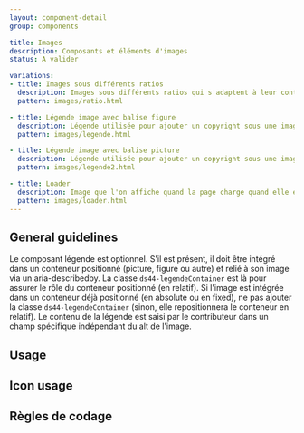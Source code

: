 ```yaml
---
layout: component-detail
group: components

title: Images
description: Composants et éléments d'images
status: A valider

variations:
- title: Images sous différents ratios
  description: Images sous différents ratios qui s'adaptent à leur conteneur peu importe le format d'upload.
  pattern: images/ratio.html

- title: Légende image avec balise figure
  description: Légende utilisée pour ajouter un copyright sous une image.
  pattern: images/legende.html

- title: Légende image avec balise picture
  description: Légende utilisée pour ajouter un copyright sous une image.
  pattern: images/legende2.html

- title: Loader
  description: Image que l'on affiche quand la page charge quand elle est en attente de contenu
  pattern: images/loader.html
---
```



## General guidelines

Le composant légende est optionnel. S'il est présent, il doit être intégré dans un conteneur positionné (picture, figure ou autre) et relié à son image via un aria-describedby. La classe `ds44-legendeContainer` est là pour assurer le rôle du conteneur positionné (en relatif). Si l'image est intégrée dans un conteneur déjà positionné (en absolute ou en fixed), ne pas ajouter la classe `ds44-legendeContainer` (sinon, elle repositionnera le conteneur en relatif).
Le contenu de la légende est saisi par le contributeur dans un champ spécifique indépendant du alt de l'image.

## Usage


## Icon usage


## Règles de codage
